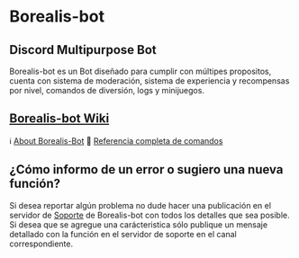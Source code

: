 # Borealis-bot

## Discord Multipurpose Bot
Borealis-bot es un Bot diseñado para cumplir con múltipes propositos, cuenta con sistema de moderación, sistema de experiencia y recompensas por nivel, comandos de diversión, logs y minijuegos.


## [Borealis-bot Wiki](https://github.com/DangerousZone/borealis-bot/wiki)
ℹ [About Borealis-Bot](https://github.com/DangerousZone/borealis-bot/wiki/About-Borealis)
📜 [Referencia completa de comandos](https://github.com/DangerousZone/borealis-bot/wiki/Comandos)


## ¿Cómo informo de un error o sugiero una nueva función?
Si desea reportar algún problema no dude hacer una publicación en el servidor de [Soporte](https://discord.gg/43NqvG6) de Borealis-bot con todos los detalles que sea posible. Si desea que se agregue una carácteristica sólo publique un mensaje detallado con la función en el servidor de soporte en el canal correspondiente.
